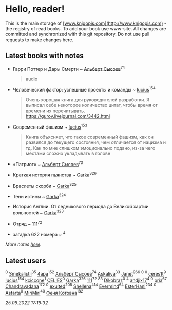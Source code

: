 # Hello, reader!
This is the main storage of [www.knigopis.com](http://www.knigopis.com) - the registry of read books.
To add your book use www-site. All changes are committed and synchronized with this git repository.
Do not use pull requests to make changes here.


## Latest books with notes
* Гарри Поттер и Дары Смерти ~ [Альберт Сысоев](users/474/47446642-vkontakte)<sup>74</sup>
    > audio

* Человеческий фактор: успешные проекты и команды ~ [lucius](users/838/83820536-yandex)<sup>154</sup>
    > Очень хорошая книга для руководителей разработки. Я выписал себе некоторое количество цитат, чтобы время от времени их перечитывать.
    > https://gurov.livejournal.com/3442.html

* Современный фашизм ~ [lucius](users/838/83820536-yandex)<sup>153</sup>
    > Книга объясняет, что такое современный фашизм, как он развился до текущего состояния, чем отличается от нацизма и тд. Как по мне  слишком эмоционально подано, из-за чего местами сложно укладывать в голове

* «Патриот» ~ [Альберт Сысоев](users/474/47446642-vkontakte)<sup>73</sup>

* Краткая история пьянства ~ [Garka](users/115/115753719718250012620-google)<sup>326</sup>

* Браслеты скорби ~ [Garka](users/115/115753719718250012620-google)<sup>325</sup>

* Тени истины ~ [Garka](users/115/115753719718250012620-google)<sup>324</sup>

* История Англии. От ледникового периода до Великой хартии вольностей ~ [Garka](users/115/115753719718250012620-google)<sup>323</sup>

* Отряд ~ [111](users/309/309238388536274478-mailru)<sup>72</sup>

* загадка 622 номера ~ [](users/101/101368518035734751027-google)<sup>4</sup>


_More notes [here](latest_books_with_notes.md)._


## Latest users
[](users/542/542146738-vkontakte)<sup>0</sup> 
[Smekalistii](users/864/86487125-vkontakte)<sup>35</sup> 
[4apa](users/117/117392596378069249667-google)<sup>152</sup> 
[Альберт Сысоев](users/474/47446642-vkontakte)<sup>74</sup> 
[Askaliya](users/326/326783541-vkontakte)<sup>33</sup> 
[Janet](users/108/108113656204404967440-google)<sup>966</sup> 
[](users/125/1253541370-yandex)<sup>0</sup> 
[](users/112/112821924557903899027-google)<sup>0</sup> 
[ceres1t](users/100/100546060776709792770-google)<sup>9</sup> 
[lucius](users/838/83820536-yandex)<sup>154</sup> 
[kciccone](users/133/13328144-vkontakte)<sup>1</sup> 
[CELIES](users/216/21699811-yandex)<sup>0</sup> 
[Garka](users/115/115753719718250012620-google)<sup>326</sup> 
[111](users/309/309238388536274478-mailru)<sup>72</sup> 
[](users/153/1537586159620888-facebook)<sup>83</sup> 
[Dikobraz](users/104/104735674681844430637-google)<sup>0</sup> 
[](users/101/101368518035734751027-google)<sup>4</sup> 
[andjix17](users/111/111107669790056792515-google)<sup>4</sup> 
[](users/148/148005894-vkontakte)<sup>0</sup> 
[pria](users/128/128917939-vkontakte)<sup>67</sup> 
[Chandravadana](users/105/105866022348292919948-google)<sup>172</sup> 
[](users/488/48865699271604935-mailru)<sup>0</sup> 
[exulted](users/100/100599204551896265722-google)<sup>205</sup> 
[Shellena](users/134/13413591548892934957-mailru)<sup>414</sup> 
[Evermind](users/302/302928912-vkontakte)<sup>64</sup> 
[EsterHani](users/305/30558181-vkontakte)<sup>234</sup> 
[](users/103/103781112563355048893-google)<sup>0</sup> 
[Astarta](users/109/109681260016308244905-google)<sup>0</sup> 
[MiriMiri](users/106/106107989792957993574-google)<sup>40</sup> 
[Феня Котовна](users/109/109746193906459706720-google)<sup>182</sup> 


_25.09.2022 17:19:32_
